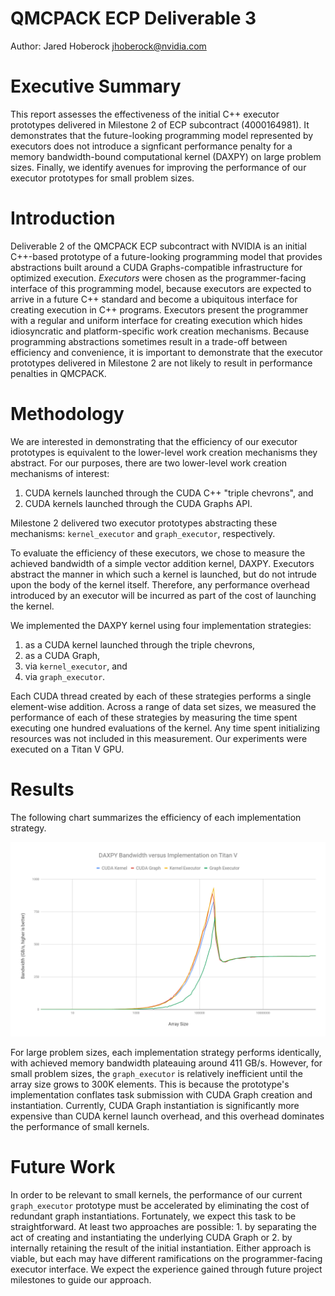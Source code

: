 # QMCPACK ECP Deliverable 3

Author: Jared Hoberock jhoberock@nvidia.com

# Executive Summary

This report assesses the effectiveness of the initial C++ executor prototypes
delivered in Milestone 2 of ECP subcontract (4000164981). It demonstrates that
the future-looking programming model represented by executors does not
introduce a signficant performance penalty for a memory bandwidth-bound
computational kernel (DAXPY) on large problem sizes. Finally, we identify
avenues for improving the performance of our executor prototypes for small
problem sizes.

# Introduction

Deliverable 2 of the QMCPACK ECP subcontract with NVIDIA is an initial
C++-based prototype of a future-looking programming model that provides
abstractions built around a CUDA Graphs-compatible infrastructure for optimized
execution. *Executors* were chosen as the programmer-facing interface of this
programming model, because executors are expected to arrive in a future C++
standard and become a ubiquitous interface for creating execution in C++
programs. Executors present the programmer with a regular and uniform interface
for creating execution which hides idiosyncratic and platform-specific work
creation mechanisms. Because programming abstractions sometimes result in a
trade-off between efficiency and convenience, it is important to demonstrate
that the executor prototypes delivered in Milestone 2 are not likely to result
in performance penalties in QMCPACK.

# Methodology

We are interested in demonstrating that the efficiency of our executor
prototypes is equivalent to the lower-level work creation mechanisms they
abstract. For our purposes, there are two lower-level work creation mechanisms
of interest:

  1. CUDA kernels launched through the CUDA C++ "triple chevrons", and
  2. CUDA kernels launched through the CUDA Graphs API.

Milestone 2 delivered two executor prototypes abstracting these mechanisms:
`kernel_executor` and `graph_executor`, respectively.

To evaluate the efficiency of these executors, we chose to measure the achieved
bandwidth of a simple vector addition kernel, DAXPY. Executors abstract the
manner in which such a kernel is launched, but do not intrude upon the body of
the kernel itself. Therefore, any performance overhead introduced by an
executor will be incurred as part of the cost of launching the kernel.

We implemented the DAXPY kernel using four implementation strategies:

  1. as a CUDA kernel launched through the triple chevrons,
  2. as a CUDA Graph,
  3. via `kernel_executor`, and
  4. via `graph_executor`.

Each CUDA thread created by each of these strategies performs a single
element-wise addition. Across a range of data set sizes, we measured the
performance of each of these strategies by measuring the time spent executing
one hundred evaluations of the kernel. Any time spent initializing resources
was not included in this measurement.  Our experiments were executed on a Titan
V GPU.

# Results

The following chart summarizes the efficiency of each implementation strategy.

![Performance Results](daxpy_bandwidth_versus_implementation.png)

For large problem sizes, each implementation strategy performs identically,
with achieved memory bandwidth plateauing around 411 GB/s. However, for
small problem sizes, the `graph_executor` is relatively inefficient until
the array size grows to 300K elements. This is because the prototype's
implementation conflates task submission with CUDA Graph creation and
instantiation. Currently, CUDA Graph instantiation is significantly more
expensive than CUDA kernel launch overhead, and this overhead dominates
the performance of small kernels.

# Future Work

In order to be relevant to small kernels, the performance of our current
`graph_executor` prototype must be accelerated by eliminating the cost of
redundant graph instantiations. Fortunately, we expect this task to be
straightforward. At least two approaches are possible: 1. by separating the act
of creating and instantiating the underlying CUDA Graph or 2. by internally
retaining the result of the initial instantiation. Either approach is viable,
but each may have different ramifications on the programmer-facing
executor interface.  We expect the experience gained through future
project milestones to guide our approach.

